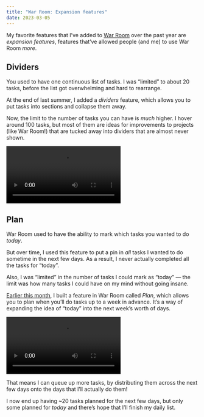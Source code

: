 ```yaml
---
title: "War Room: Expansion features"
date: 2023-03-05
---
```


My favorite features that I’ve added to [War Room](https://war.elk.sh/home) over the past year are _expansion features_, features that’ve allowed people (and me) to use War Room _more_.

## Dividers

You used to have one continuous list of tasks. I was “limited” to about 20 tasks, before the list got overwhelming and hard to rearrange.

At the end of last summer, I added a _dividers_ feature, which allows you to put tasks into sections and collapse them away.

Now, the limit to the number of tasks you can have is _much_ higher. I hover around 100 tasks, but most of them are ideas for improvements to projects (like War Room!) that are tucked away into dividers that are almost never shown.

<video src="/posts/war-room-public/war_room_dividers.mp4" controls playsinline></video>

## Plan

War Room used to have the ability to mark which tasks you wanted to do _today_.

But over time, I used this feature to put a pin in _all_ tasks I wanted to do sometime in the next few days. As a result, I never actually completed all the tasks for “today”.

Also, I was “limited” in the number of tasks I could mark as “today” — the limit was how many tasks I could have on my mind without going insane.

[Earlier this month](/plan), I built a feature in War Room called _Plan_, which allows you to plan when you’ll do tasks up to a week in advance. It’s a way of expanding the idea of “today” into the next week’s worth of days.

<video src="/posts/war-room-public/war_room_plan_early.mp4" controls playsinline></video>

That means I can queue up more tasks, by distributing them across the next few days onto the days that I’ll actually do them!

I now end up having ~20 tasks planned for the next few days, but only some planned for _today_ and there’s hope that I’ll finish my daily list.
